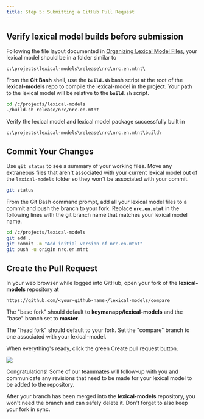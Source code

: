 ```yaml
---
title: Step 5: Submitting a GitHub Pull Request
---
```

  
## Verify lexical model builds before submission

Following the file layout documented in [Organizing Lexical Model
Files](step-0), your lexical model should be in a folder similar to

``` none
c:\projects\lexical-models\release\nrc\nrc.en.mtnt\
```

From the **Git Bash** shell, use the **`build.sh`** bash script at the
root of the **lexical-models** repo to compile the lexical-model in the
project. Your path to the lexical model will be relative to the
**`build.sh`** script.

``` bash
cd /c/projects/lexical-models
./build.sh release/nrc/nrc.en.mtnt
```

Verify the lexical model and lexical model package successfully built in

``` none
c:\projects\lexical-models\release\nrc\nrc.en.mtnt\build\
```

## Commit Your Changes

Use `git status` to see a summary of your working files. Move any
extraneous files that aren't associated with your current lexical model
out of the `lexical-models` folder so they won't be associated with your
commit.

``` bash
git status
```

From the Git Bash command prompt, add all your lexical model files to a
commit and push the branch to your fork. Replace **`nrc.en.mtnt`** in
the following lines with the git branch name that matches your lexical
model name.

``` bash
cd /c/projects/lexical-models
git add .
git commit -m "Add initial version of nrc.en.mtnt"
git push -u origin nrc.en.mtnt
```

## Create the Pull Request

In your web browser while logged into GitHub, open your fork of the
**lexical-models** repository at

``` none
https://github.com/<your-github-name>/lexical-models/compare
```

The "base fork" should default to **keymanapp/lexical-models** and the
"base" branch set to **master**.

The "head fork" should default to your fork. Set the "compare" branch to
one associated with your lexical-model.

When everything's ready, click the green <span class="guibutton">Create
pull request</span> button.

![](/cdn/dev/img/developer/lexical-models/comparing-changes.png)

Congratulations! Some of our teammates will follow-up with you and
communicate any revisions that need to be made for your lexical model to
be added to the repository.

After your branch has been merged into the **lexical-models**
repository, you won't need the branch and can safely delete it. Don't
forget to also keep your fork in sync.
